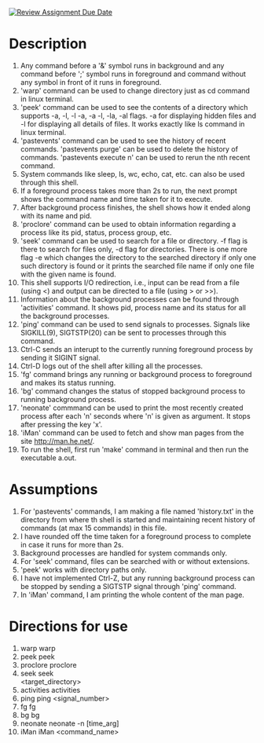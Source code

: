 [![Review Assignment Due Date](https://classroom.github.com/assets/deadline-readme-button-24ddc0f5d75046c5622901739e7c5dd533143b0c8e959d652212380cedb1ea36.svg)](https://classroom.github.com/a/76mHqLr5)

# Description
1. Any command before a '&' symbol runs in background and any command before ';' symbol runs in foreground and command without any symbol in front of it runs in foreground.
2. 'warp' command can be used to change directory just as cd command in linux terminal.
3. 'peek' command can be used to see the contents of a directory which supports -a, -l, -l -a, -a -l, -la, -al flags. -a for displaying hidden files and -l for displaying all details of files. It works exactly like ls command in linux terminal.
4. 'pastevents' command can be used to see the history of recent commands. 'pastevents purge' can be used to delete the history of commands. 'pastevents execute n' can be used to rerun the nth recent command.
5. System commands like sleep, ls, wc, echo, cat, etc. can also be used through this shell.
6. If a foreground process takes more than 2s to run, the next prompt shows the command name and time taken for it to execute.
7. After background process finishes, the shell shows how it ended along with its name and pid.
8. 'proclore' command can be used to obtain information regarding a process like its pid, status, process group, etc.
9. 'seek' command can be used to search for a file or directory. -f flag is there to search for files only, -d flag for directories. There is one more flag -e which changes the directory to the searched directory if only one such directory is found or it prints the searched file name if only one file with the given name is found.
10. This shell supports I/O redirection, i.e., input can be read from a file (using <) and output can be directed to a file (using > or >>).
11. Information about the background processes can be found through 'activities' command. It shows pid, process name and its status for all the background processes.
12. 'ping' command can be used to send signals to processes. Signals like SIGKILL(9),  SIGTSTP(20) can be sent to processes through this command.
13. Ctrl-C sends an interupt to the currently running foreground process by sending it SIGINT signal.
14. Ctrl-D logs out of the shell after killing all the processes.
15. 'fg' command brings any running or background process to foreground and makes its status running.
16. 'bg' command changes the status of stopped background process to running background process.
17. 'neonate' commmand can be used to print the most recently created process after each 'n' seconds where 'n' is given as argument. It stops after pressing the key 'x'.
18. 'iMan' command can be used to fetch and show man pages from the site http://man.he.net/.
19. To run the shell, first run 'make' command in terminal and then run the executable a.out.

# Assumptions
1. For 'pastevents' commands, I am making a file named 'history.txt' in the directory from where th shell is started and maintaining recent history of commands (at max 15 commands) in this file.
2. I have rounded off the time taken for a foreground process to complete in case it runs for more than 2s.
3. Background processes are handled for system commands only.
4. For 'seek' command, files can be searched with or without extensions.
5. 'peek' works with directory paths only.
5. I have not implemented Ctrl-Z, but any running background process can be stopped by sending a SIGTSTP signal through 'ping' command. 
6. In 'iMan' command, I am printing the whole content of the man page.


# Directions for use
1. warp
    warp <path>
2. peek
    peek <flags> <path>
3. proclore
    proclore <pid>
4. seek
    seek <flags> <search> <target_directory>
5. activities
    activities
6. ping
    ping <pid> <signal_number>
7. fg
    fg <pid>
8. bg
    bg <pid>
9. neonate
    neonate -n [time_arg]
10. iMan
    iMan <command_name>